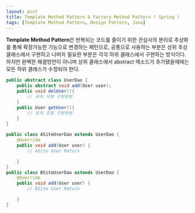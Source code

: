 ```yaml
---
layout: post
title: Template Method Pattern & Factory Method Pattern ( Spring )
tags: [Template Method Pattern, Design Pattern, Java]
---
```


**Template Method Pattern**은 반복되는 코드를 줄이기 위한 관심사의 분리로
추상화를 통해 확장가능한 기능으로 변경하는 패턴으로, 공통으로 사용하는 부분은 상위 추상클래스에서 구현하고
나머지 필요한 부분은 각각 하위 클래스에서 구현하는 방식이다.
하지만 완벽한 해결방안이 아니며 상위 클래스에서 abstract 메소드가 추가됐을때에는 모든 하위 클래스가 수정되야
한다.
``` java
public abstract class UserDao {
    public abstract void add(User user);
    public void delUser(){
        // 유저 삭제 구현부분
    }
    public User getUser(){
        // 유저 조회 구현부분
    }
}

public class ASiteUserDao extends UserDao {
    @Override
    public void add(User user) {
        // ASite User Return

    }
}
public class BSiteUserDao extends UserDao {
    @Override
    public void add(User user) {
        // BSite User Return

    }
}

```
